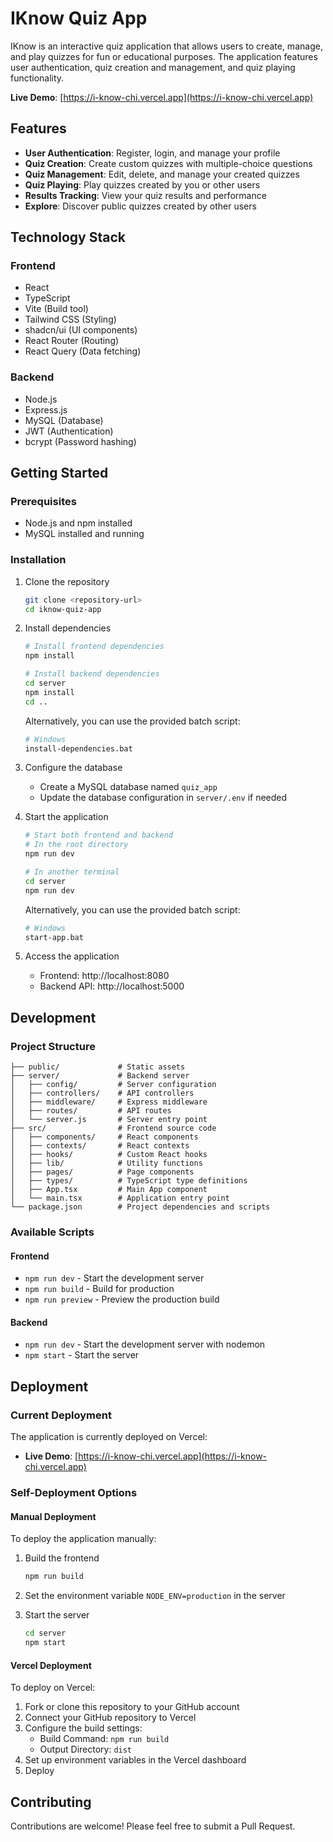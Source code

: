 # IKnow Quiz App

IKnow is an interactive quiz application that allows users to create, manage, and play quizzes for fun or educational purposes. The application features user authentication, quiz creation and management, and quiz playing functionality.

**Live Demo**: [https://i-know-chi.vercel.app](https://i-know-chi.vercel.app)

## Features

- **User Authentication**: Register, login, and manage your profile
- **Quiz Creation**: Create custom quizzes with multiple-choice questions
- **Quiz Management**: Edit, delete, and manage your created quizzes
- **Quiz Playing**: Play quizzes created by you or other users
- **Results Tracking**: View your quiz results and performance
- **Explore**: Discover public quizzes created by other users

## Technology Stack

### Frontend
- React
- TypeScript
- Vite (Build tool)
- Tailwind CSS (Styling)
- shadcn/ui (UI components)
- React Router (Routing)
- React Query (Data fetching)

### Backend
- Node.js
- Express.js
- MySQL (Database)
- JWT (Authentication)
- bcrypt (Password hashing)

## Getting Started

### Prerequisites

- Node.js and npm installed
- MySQL installed and running

### Installation

1. Clone the repository
   ```sh
   git clone <repository-url>
   cd iknow-quiz-app
   ```

2. Install dependencies
   ```sh
   # Install frontend dependencies
   npm install

   # Install backend dependencies
   cd server
   npm install
   cd ..
   ```

   Alternatively, you can use the provided batch script:
   ```sh
   # Windows
   install-dependencies.bat
   ```

3. Configure the database
   - Create a MySQL database named `quiz_app`
   - Update the database configuration in `server/.env` if needed

4. Start the application
   ```sh
   # Start both frontend and backend
   # In the root directory
   npm run dev

   # In another terminal
   cd server
   npm run dev
   ```

   Alternatively, you can use the provided batch script:
   ```sh
   # Windows
   start-app.bat
   ```

5. Access the application
   - Frontend: http://localhost:8080
   - Backend API: http://localhost:5000

## Development

### Project Structure

```
├── public/             # Static assets
├── server/             # Backend server
│   ├── config/         # Server configuration
│   ├── controllers/    # API controllers
│   ├── middleware/     # Express middleware
│   ├── routes/         # API routes
│   └── server.js       # Server entry point
├── src/                # Frontend source code
│   ├── components/     # React components
│   ├── contexts/       # React contexts
│   ├── hooks/          # Custom React hooks
│   ├── lib/            # Utility functions
│   ├── pages/          # Page components
│   ├── types/          # TypeScript type definitions
│   ├── App.tsx         # Main App component
│   └── main.tsx        # Application entry point
└── package.json        # Project dependencies and scripts
```

### Available Scripts

#### Frontend
- `npm run dev` - Start the development server
- `npm run build` - Build for production
- `npm run preview` - Preview the production build

#### Backend
- `npm run dev` - Start the development server with nodemon
- `npm start` - Start the server

## Deployment

### Current Deployment

The application is currently deployed on Vercel:
- **Live Demo**: [https://i-know-chi.vercel.app](https://i-know-chi.vercel.app)

### Self-Deployment Options

#### Manual Deployment

To deploy the application manually:

1. Build the frontend
   ```sh
   npm run build
   ```

2. Set the environment variable `NODE_ENV=production` in the server

3. Start the server
   ```sh
   cd server
   npm start
   ```

#### Vercel Deployment

To deploy on Vercel:

1. Fork or clone this repository to your GitHub account
2. Connect your GitHub repository to Vercel
3. Configure the build settings:
   - Build Command: `npm run build`
   - Output Directory: `dist`
4. Set up environment variables in the Vercel dashboard
5. Deploy

## Contributing

Contributions are welcome! Please feel free to submit a Pull Request.
